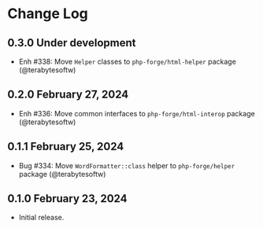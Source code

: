 # Change Log

## 0.3.0 Under development

- Enh #338: Move `Helper` classes to `php-forge/html-helper` package (@terabytesoftw)

## 0.2.0 February 27, 2024

- Enh #336: Move common interfaces to `php-forge/html-interop` package (@terabytesoftw)

## 0.1.1 February 25, 2024

- Bug #334: Move `WordFormatter::class` helper to `php-forge/helper` package (@terabytesoftw)

## 0.1.0 February 23, 2024

- Initial release.
